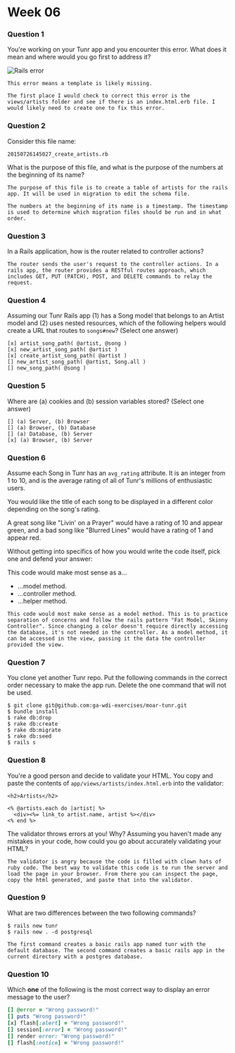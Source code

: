 # Week 06

### Question 1

You're working on your Tunr app and you encounter this error. What does it mean and where would you go first to address it?  

![Rails error](http://i.imgur.com/9NR7XNT.png)  

```text
This error means a template is likely missing.

The first place I would check to correct this error is the views/artists folder and see if there is an index.html.erb file. I would likely need to create one to fix this error.
```

### Question 2

Consider this file name:

```
20150726145027_create_artists.rb
```

What is the purpose of this file, and what is the purpose of the numbers at the beginning of its name?

```text
The purpose of this file is to create a table of artists for the rails app. It will be used in migration to edit the schema file.

The numbers at the beginning of its name is a timestamp. The timestamp is used to determine which migration files should be run and in what order.
```

### Question 3

In a Rails application, how is the router related to controller actions?  

```text
The router sends the user's request to the controller actions. In a rails app, the router provides a RESTful routes approach, which includes GET, PUT (PATCH), POST, and DELETE commands to relay the request.
```

### Question 4

Assuming our Tunr Rails app (1) has a Song model that belongs to an Artist model and (2) uses nested resources, which of the following helpers would create a URL that routes to `songs#new`? (Select one answer)  

```
[x] artist_song_path( @artist, @song )
[x] new_artist_song_path( @artist )
[x] create_artist_song_path( @artist )
[] new_artist_song_path( @artist, Song.all )
[] new_song_path( @song )
```

### Question 5

Where are (a) cookies and (b) session variables stored? (Select one answer)  

```
[] (a) Server, (b) Browser  
[] (a) Browser, (b) Database  
[] (a) Database, (b) Server  
[x] (a) Browser, (b) Server  
```

### Question 6

Assume each Song in Tunr has an `avg_rating` attribute. It is an integer from 1 to 10, and is the average rating of all of Tunr's millions of enthusiastic users.

You would like the title of each song to be displayed in a different color depending on the song's rating.

A great song like "Livin' on a Prayer" would have a rating of 10 and appear green, and a bad song like "Blurred Lines" would have a rating of 1 and appear red.

Without getting into specifics of how you would write the code itself, pick one and defend your answer:

This code would make most sense as a...
- ...model method.
- ...controller method.
- ...helper method.

```text
This code would most make sense as a model method. This is to practice separation of concerns and follow the rails pattern "Fat Model, Skinny Controller". Since changing a color doesn't require directly accessing the database, it's not needed in the controller. As a model method, it can be accessed in the view, passing it the data the controller provided the view.
```

### Question 7

You clone yet another Tunr repo. Put the following commands in the correct order necessary to make the app run. Delete the one command that will not be used.

```
$ git clone git@github.com:ga-wdi-exercises/moar-tunr.git
$ bundle install
$ rake db:drop
$ rake db:create
$ rake db:migrate
$ rake db:seed
$ rails s
```

### Question 8

You're a good person and decide to validate your HTML. You copy and paste the contents of `app/views/artists/index.html.erb` into the validator:

```erb
<h2>Artists</h2>

<% @artists.each do |artist| %>
  <div><%= link_to artist.name, artist %></div>
<% end %>
```

The validator throws errors at you! Why? Assuming you haven't made any mistakes in your code, how could you go about accurately validating your HTML?

```
The validator is angry because the code is filled with clown hats of ruby code. The best way to validate this code is to run the server and load the page in your browser. From there you can inspect the page, copy the html generated, and paste that into the validator.
```

### Question 9

What are two differences between the two following commands?

```
$ rails new tunr
$ rails new . -d postgresql
```

```
The first command creates a basic rails app named tunr with the default database. The second command creates a basic rails app in the current directory with a postgres database.
```

### Question 10

Which **one** of the following is the most correct way to display an error message to the user?

```rb
[] @error = "Wrong password!"
[] puts "Wrong password!"
[x] flash[:alert] = "Wrong password!"
[] session[:error] = "Wrong password!"
[] render error: "Wrong password!"
[] flash[:notice] = "Wrong password!"
```

